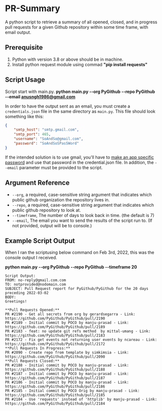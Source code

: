 # PR-Summary
A python script to retrieve a summary of all opened, closed, and in progress pull requests for a given Github repository within some time frame, with email output.

## Prerequisite
1. Python with version 3.8 or above should be in machine.
2. Install python request module using commad **"pip install requests"**

## Script Usage

Script start with main.py.
**python main.py --org PyGithub --repo PyGithub --email anusngh1986@gmail.com**

In order to have the output sent as an email, you must create a `credentials.json` file in the same directory as `main.py`.  This file should look something like this:
``` json
{
    "smtp_host": "smtp.gmail.com",
    "smtp_port": 465,
    "username": "SoAndSo@gmail.com",
    "password": "SoAndSoSPasSWord"
}
```

If the intended solution is to use gmail, you'll have to [make an app specific password](https://support.google.com/accounts/answer/185833?hl=en) and use that password in the credential.json file.  In addition, the `--email` parameter must be provided to the script.

## Argument Reference
- `--org`, a required, case-sensitive string argument that indicates which public github organization the repository lives in.
- `--repo`, a required, case-sensitive string argument that indicates which public github repository to look at.
- `--timeframe`, The number of days to look back in time. (the default is 7)
- `--email`, The email you want to send the results of the script run to.  (If not provided, output will be to console.)

## Example Script Output
When I ran the scriptusing below command on Feb 3rd, 2022, this was the console output I received.

**python main.py --org PyGithub --repo PyGithub --timeframe 20**
```
Script Output:
FROM: no-reply@gmail.com.com
TO: notprovided@nodomain.com
SUBJECT: Pull Request report for PyGithub/PyGithub for the 20 days preceding 2022-03-02
BODY:
Greetings!

**Pull Requests Opened:**
PR #2190 - Get all secrets from org by gerardsegarra - Link: https://github.com/PyGithub/PyGithub/pull/2190
PR #2189 - Initial commit by POCO by manju-prasad - Link: https://github.com/PyGithub/PyGithub/pull/2189
PR #2183 - feat: no update git refs method  by mittal-umang - Link: https://github.com/PyGithub/PyGithub/pull/2183
PR #2172 - Fix get events not returning user events by ncareau - Link: https://github.com/PyGithub/PyGithub/pull/2172
**Pull Requests In Progress:**
PR #2090 - Create repo from template by simkimsia - Link: https://github.com/PyGithub/PyGithub/pull/2090
**Pull Requests Closed:**
PR #2188 - Initial commit by POCO by manju-prasad - Link: https://github.com/PyGithub/PyGithub/pull/2188
PR #2187 - Initial commit by POCO by manju-prasad - Link: https://github.com/PyGithub/PyGithub/pull/2187
PR #2186 - Initial commit by POCO by manju-prasad - Link: https://github.com/PyGithub/PyGithub/pull/2186
PR #2185 - Initial commit by POCO Orig by manju-prasad - Link: https://github.com/PyGithub/PyGithub/pull/2185
PR #2184 - Use 'requests' instead of 'httplib' by manju-prasad - Link: https://github.com/PyGithub/PyGithub/pull/2184
```
